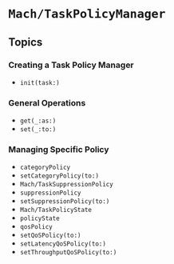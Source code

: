 # ``Mach/TaskPolicyManager``

## Topics

### Creating a Task Policy Manager

- ``init(task:)``

### General Operations

 - ``get(_:as:)``
 - ``set(_:to:)``

### Managing Specific Policy

- ``categoryPolicy``
- ``setCategoryPolicy(to:)``
- ``Mach/TaskSuppressionPolicy``
- ``suppressionPolicy``
- ``setSuppressionPolicy(to:)``
- ``Mach/TaskPolicyState``
- ``policyState``
- ``qosPolicy``
- ``setQoSPolicy(to:)``
- ``setLatencyQoSPolicy(to:)``
- ``setThroughputQoSPolicy(to:)``